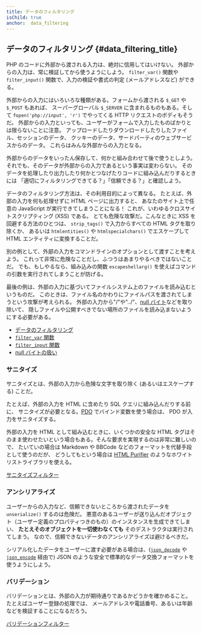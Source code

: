 ```yaml
---
title: データのフィルタリング
isChild: true
anchor:  data_filtering
---
```


## データのフィルタリング {#data_filtering_title}

PHP のコードに外部から渡される入力は、絶対に信用してはいけない。
外部からの入力は、常に検証してから使うようにしよう。
`filter_var()` 関数や `filter_input()` 関数で、入力の検証や書式の判定 (メールアドレスなど)
ができる。

外部からの入力にはいろいろな種類がある。フォームから渡される `$_GET` や `$_POST` もあれば、
スーパーグローバル `$_SERVER` に含まれるものもある。そして
`fopen('php://input', 'r')` でやってくる HTTP リクエストのボディもそうだ。
外部からの入力といっても、ユーザーがフォームで入力したものばかりとは限らないことに注意。
アップロードしたりダウンロードしたりしたファイル、セッションのデータ、
クッキーのデータ、サードパーティのウェブサービスからのデータ。
これらはみんな外部からの入力となる。

外部からのデータをいったん保存して、何かと組み合わせて後で使うとしよう。
それでも、そのデータが外部からの入力であるという事実は変わらない。
そのデータを処理したり出力したり何かとつなげたりコードに組み込んだりするときには
「適切にフィルタリングできてる？」「信頼できる？」と確認しよう。

データのフィルタリング方法は、その利用目的によって異なる。
たとえば、外部の入力を何も処理せずに HTML ページに出力すると、
あなたのサイト上で任意の JavaScript が実行できてしまうことになる！
これが、いわゆるクロスサイトスクリプティング (XSS) である。
とても危険な攻撃だ。こんなときに XSS を回避する方法のひとつは、
`strip_tags()` で入力からすべての HTML タグを取り除くか、
あるいは `htmlentities()` や `htmlspecialchars()` でエスケープして HTML エンティティに変換することだ。

別の例として、外部の入力をコマンドラインのオプションとして渡すことを考えよう。
これって非常に危険なことだし、ふつうはあまりやるべきではないことだ。
でも、もしやるなら、組み込みの関数 `escapeshellarg()`
を使えばコマンドの引数を実行されてしまうことが防げる。

最後の例は、外部の入力に基づいてファイルシステム上のファイルを読み込むというものだ。
このときは、ファイル名のかわりにファイルパスを渡されてしまうという攻撃が考えられる。
外部の入力から"/"や"../"、[null バイト][6]などを取り除いて、
隠しファイルや公開すべきでない場所のファイルを読み込まないようにする必要がある。

* [データのフィルタリング][1]
* [`filter_var` 関数][4]
* [`filter_input` 関数][5]
* [null バイトの扱い][6]

### サニタイズ

サニタイズとは、外部の入力から危険な文字を取り除く (あるいはエスケープする) ことだ。

たとえば、外部の入力を HTML に含めたり SQL クエリに組み込んだりする前に、
サニタイズが必要となる。[PDO](#databases) でバインド変数を使う場合は、
PDO が入力をサニタイズする。

外部の入力を HTML として組み込むときに、いくつかの安全な HTML
タグはそのまま使わせたいという場合もある。そんな要求を実現するのは非常に難しいので、
たいていの場合は Markdown や BBCode などのフォーマットを代替手段として使うのだが、
どうしてもという場合は [HTML Purifier][html-purifier]
のようなホワイトリストライブラリを使える。

[サニタイズフィルター][2]

### アンシリアライズ

ユーザーからの入力など、信頼できないところから渡されたデータを `unserialize()` するのは危険だ。
悪意のあるユーザーが送り込んだオブジェクト（ユーザー定義のプロパティつきのもの）のインスタンスを生成できてしまい、
**たとえそのオブジェクトを一切使わなくても** そのデストラクタは実行されてしまう。
なので、信頼できないデータのアンシリアライズは避けるべきだ。

シリアル化したデータをユーザーに渡す必要がある場合は、([`json_decode`][json_decode] や [`json_encode`][json_encode] 経由で) JSON のような安全で標準的なデータ交換フォーマットを使うようにしよう。

### バリデーション

バリデーションとは、外部の入力が期待通りであるかどうかを確かめること。
たとえばユーザー登録の処理では、
メールアドレスや電話番号、あるいは年齢などを検証することになるだろう。

[バリデーションフィルター][3]


[1]: https://www.php.net/book.filter
[2]: https://www.php.net/filter.filters.sanitize
[3]: https://www.php.net/filter.filters.validate
[4]: https://www.php.net/function.filter-var
[5]: https://www.php.net/function.filter-input
[6]: https://www.php.net/security.filesystem.nullbytes
[html-purifier]: http://htmlpurifier.org/
[json_decode]: https://www.php.net/manual/function.json-decode.php
[json_encode]: https://www.php.net/manual/function.json-encode.php
